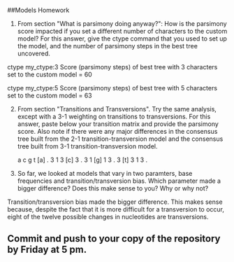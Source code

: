 ##Models Homework

1. From section "What is parsimony doing anyway?": How is the parsimony score impacted if you set a different number of characters to the custom model? For this answer, give the ctype command that you used to set up the model, and the number of parsimony steps in the best tree uncovered.

ctype my_ctype:3
Score (parsimony steps) of best tree with 3 characters set to the custom model = 60

ctype my_ctype:5
Score (parsimony steps) of best tree with 5 characters set to the custom model = 63 


2. From section "Transitions and Transversions". Try the same analysis, except with a 3-1 weighting on transitions to transversions. For this answer, paste below your transition matrix and provide the parsimony score. Also note if there were any major differences in the consensus tree built from the 2-1 transition-transversion model and the consensus tree built from 3-1 transition-transversion model.

	a  c  g  t
[a]	.  3  1  3
[c]	3  .  3  1
[g]	1  3  .  3
[t]	3  1  3  .

3. So far, we looked at models that vary in two paramters, base frequencies and transition/transversion bias. Which parameter made a bigger difference? Does this make sense to you? Why or why not?

Transition/transversion bias made the bigger difference.  This makes sense because, despite the fact that it is more difficult for a transversion to occur, eight of the twelve possible changes in nucleotides are transversions.  


## Commit and push to your copy of the repository by Friday at 5 pm.